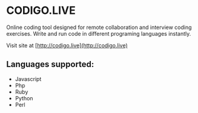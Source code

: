 # CODIGO.LIVE
Online coding tool designed for remote collaboration and interview coding exercises. Write and run code in different programing languages instantly.

Visit site at [http://codigo.live](http://codigo.live)

## Languages supported:
* Javascript
* Php
* Ruby
* Python
* Perl
